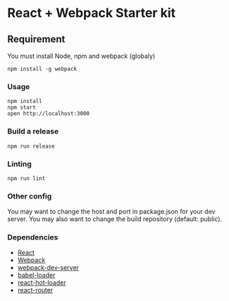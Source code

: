 React + Webpack Starter kit
=====================

## Requirement
You must install Node, npm and webpack (globaly)

```
npm install -g webpack
```

### Usage

```
npm install
npm start
open http://localhost:3000
```

### Build a release

```
npm run release
```

### Linting

```
npm run lint
```

### Other config

You may want to change the host and port in package.json for your dev server.
You may also want to change the build repository (default: public).

### Dependencies

* [React](https://facebook.github.io/react/)
* [Webpack](https://webpack.github.io/docs/)
* [webpack-dev-server](https://github.com/webpack/webpack-dev-server)
* [babel-loader](https://github.com/babel/babel-loader)
* [react-hot-loader](https://github.com/gaearon/react-hot-loader)
* [react-router](https://github.com/rackt/react-router)
